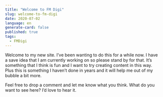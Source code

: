 ```yaml
---
title: "Welcome to FM Digi"
slug: welcome-to-fm-digi
date: 2020-07-02
language: en
generate-card: false
published: true
tags:
  - FMDigi
---
```


Welcome to my new site. I’ve been wanting to do this for a while now. I have a save idea that I am currently working on so please stand by for that. It’s something that I think is fun and I want to try creating content in this way. Plus this is something I haven’t done in years and it will help me out of my bubble a bit more.

Feel free to drop a comment and let me know what you think. What do you want to see here? I’d love to hear it.
